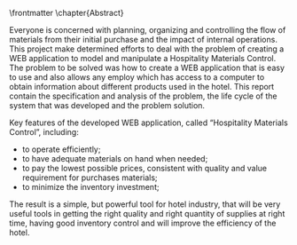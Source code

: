 \frontmatter 
\chapter{Abstract}


Everyone is concerned with planning, organizing and controlling the flow of materials from their initial 
purchase and the impact of  internal operations. This project make determined efforts to deal with the problem 
of creating a WEB application to model and manipulate a Hospitality Materials Control. 
The problem to be solved was how to create a WEB application that is easy to use and also allows any employ
which has access to a computer to obtain information about different products used in the hotel. This report 
contain the specification and analysis of the problem, the life cycle of the system that was developed and the problem solution.

Key features of the developed WEB application, called “Hospitality Materials Control”, including:

*   to operate efficiently;
*   to have adequate materials on hand when needed;
*   to pay the lowest possible prices, consistent with quality and value requirement for purchases materials;
*   to minimize the inventory investment;

The result is a simple, but powerful tool for hotel industry, that  will be  very useful tools in getting the right quality and right quantity of supplies at right time, having good inventory control and will improve the efficiency of the hotel. 
